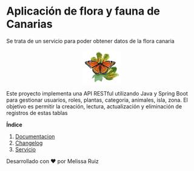 # Aplicación de flora y fauna de Canarias
Se trata de un servicio para poder obtener datos de la flora canaria
<div align="center">
    <img src="img/2.gif" width=100>
</div>

Este proyecto implementa una API RESTful utilizando Java y Spring Boot para gestionar usuarios, roles, plantas, categoria, animales, isla, zona. El objetivo es permitir la creación, lectura, actualización y eliminación de registros de estas tablas

**Índice**   
1. [Documentacion](./documentacion/)
2. [Changelog](./CHANGELOG.md)
3. [Servicio](./flora/)

Desarrollado con ❤️ por Melissa Ruiz